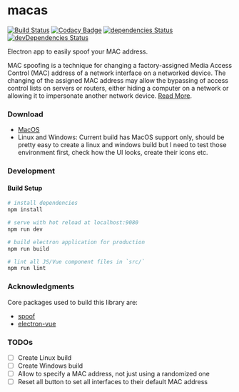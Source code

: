 # macas

[![Build Status](https://travis-ci.com/ndelvalle/macas.svg?branch=master)](https://travis-ci.com/ndelvalle/macas)
[![Codacy Badge](https://api.codacy.com/project/badge/Grade/46f938260d504732ad37a553f2b02f1e)](https://www.codacy.com/manual/ndelvalle/macas?utm_source=github.com&amp;utm_medium=referral&amp;utm_content=ndelvalle/macas&amp;utm_campaign=Badge_Grade)
[![dependencies Status](https://david-dm.org/ndelvalle/macas/status.svg)](https://david-dm.org/ndelvalle/macas)
[![devDependencies Status](https://david-dm.org/ndelvalle/macas/dev-status.svg)](https://david-dm.org/ndelvalle/macas?type=dev)

Electron app to easily spoof your MAC address.

MAC spoofing is a technique for changing a factory-assigned Media Access Control (MAC) address of a network interface on a networked device.
The changing of the assigned MAC address may allow the bypassing of access control lists on servers or routers, either hiding a computer on a network or allowing it to impersonate another network device. [Read More](https://en.wikipedia.org/wiki/MAC_spoofing).

### Download

* [MacOS](https://github.com/ndelvalle/macas/releases)
* Linux and Windows: Current build has MacOS support only, should be pretty easy to create a linux and windows build but I need to test those environment first, check how the UI looks, create their icons etc.

### Development

#### Build Setup

``` bash
# install dependencies
npm install

# serve with hot reload at localhost:9080
npm run dev

# build electron application for production
npm run build

# lint all JS/Vue component files in `src/`
npm run lint

```

### Acknowledgments

Core packages used to build this library are:
* [spoof](https://github.com/feross/spoof)
* [electron-vue](https://github.com/SimulatedGREG/electron-vue)

### TODOs

- [ ] Create Linux build
- [ ] Create Windows build
- [ ] Allow to specify a MAC address, not just using a randomized one
- [ ] Reset all button to set all interfaces to their default MAC address
